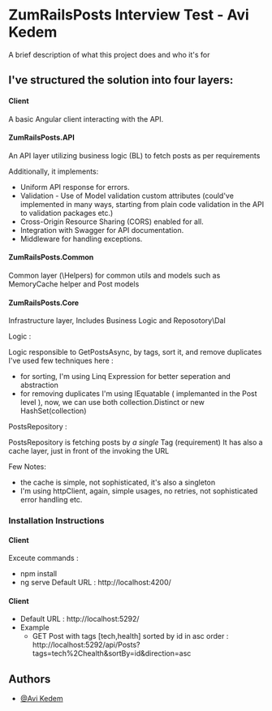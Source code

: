 
# ZumRailsPosts Interview Test - Avi Kedem

A brief description of what this project does and who it's for

## I've structured the solution into four layers:

#### Client
A basic Angular client interacting with the API.

#### ZumRailsPosts.API
An API layer utilizing business logic (BL) to fetch posts as per requirements

Additionally, it implements:

- Uniform API response for errors.
- Validation - Use of Model validation custom attributes  (could've implemented in many ways, starting from plain code validation in the API to validation packages etc.)
- Cross-Origin Resource Sharing (CORS) enabled for all.
- Integration with Swagger for API documentation.
- Middleware for handling exceptions.

#### ZumRailsPosts.Common
Common layer (\Helpers) for common utils and models such as MemoryCache helper and Post models


#### ZumRailsPosts.Core
Infrastructure layer, 
Includes Business Logic and Reposotory\Dal

Logic : 

Logic responsible to GetPostsAsync, by tags, sort it, and remove duplicates 
I've used few techniques here : 
- for sorting, I'm using Linq Expression for better seperation and abstraction
- for removing duplicates I'm using IEquatable ( implemanted in the Post level ), now, we can use both collection.Distinct or new HashSet<Post>(collection)

PostsRepository : 

PostsRepository is fetching posts by *a single* Tag (requirement)
It has also a cache layer, just in front of the invoking the URL

Few Notes: 
- the cache is simple, not sophisticated, it's also a singleton 
- I'm using httpClient, again, simple usages, no retries, not sophisticated error handling etc.

### Installation Instructions 

#### Client
Exceute commands : 
- npm install
- ng serve
Default URL : http://localhost:4200/

#### Client

- Default URL : http://localhost:5292/
- Example
    - GET Post with tags [tech,health] sorted by id in asc order : http://localhost:5292/api/Posts?tags=tech%2Chealth&sortBy=id&direction=asc 

## Authors

- [@Avi Kedem](https://www.github.com/AbeKdm)